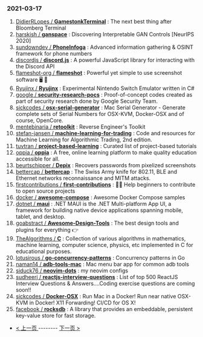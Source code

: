 ### 2021-03-17 
1. [
        DidierRLopes /
**GamestonkTerminal**](https://github.com/DidierRLopes/GamestonkTerminal) : The next best thing after Bloomberg Terminal
1. [
        harskish /
**ganspace**](https://github.com/harskish/ganspace) : Discovering Interpretable GAN Controls [NeurIPS 2020]
1. [
        sundowndev /
**PhoneInfoga**](https://github.com/sundowndev/PhoneInfoga) : Advanced information gathering & OSINT framework for phone numbers
1. [
        discordjs /
**discord.js**](https://github.com/discordjs/discord.js) : A powerful JavaScript library for interacting with the Discord API
1. [
        flameshot-org /
**flameshot**](https://github.com/flameshot-org/flameshot) : Powerful yet simple to use screenshot software 🖥️ 📸
1. [
        Ryujinx /
**Ryujinx**](https://github.com/Ryujinx/Ryujinx) : Experimental Nintendo Switch Emulator written in C#
1. [
        google /
**security-research-pocs**](https://github.com/google/security-research-pocs) : Proof-of-concept codes created as part of security research done by Google Security Team.
1. [
        sickcodes /
**osx-serial-generator**](https://github.com/sickcodes/osx-serial-generator) : Mac Serial Generator - Generate complete sets of Serial Numbers for OSX-KVM, Docker-OSX and of course, OpenCore.
1. [
        mentebinaria /
**retoolkit**](https://github.com/mentebinaria/retoolkit) : Reverse Engineer's Toolkit
1. [
        stefan-jansen /
**machine-learning-for-trading**](https://github.com/stefan-jansen/machine-learning-for-trading) : Code and resources for Machine Learning for Algorithmic Trading, 2nd edition.
1. [
        tuvtran /
**project-based-learning**](https://github.com/tuvtran/project-based-learning) : Curated list of project-based tutorials
1. [
        oppia /
**oppia**](https://github.com/oppia/oppia) : A free, online learning platform to make quality education accessible for all.
1. [
        beurtschipper /
**Depix**](https://github.com/beurtschipper/Depix) : Recovers passwords from pixelized screenshots
1. [
        bettercap /
**bettercap**](https://github.com/bettercap/bettercap) : The Swiss Army knife for 802.11, BLE and Ethernet networks reconnaissance and MITM attacks.
1. [
        firstcontributions /
**first-contributions**](https://github.com/firstcontributions/first-contributions) : 🚀✨ Help beginners to contribute to open source projects
1. [
        docker /
**awesome-compose**](https://github.com/docker/awesome-compose) : Awesome Docker Compose samples
1. [
        dotnet /
**maui**](https://github.com/dotnet/maui) : .NET MAUI is the .NET Multi-platform App UI, a framework for building native device applications spanning mobile, tablet, and desktop.
1. [
        goabstract /
**Awesome-Design-Tools**](https://github.com/goabstract/Awesome-Design-Tools) : The best design tools and plugins for everything 👉
1. [
        TheAlgorithms /
**C**](https://github.com/TheAlgorithms/C) : Collection of various algorithms in mathematics, machine learning, computer science, physics, etc implemented in C for educational purposes.
1. [
        lotusirous /
**go-concurrency-patterns**](https://github.com/lotusirous/go-concurrency-patterns) : Concurrency patterns in Go
1. [
        naman14 /
**adb-tools-mac**](https://github.com/naman14/adb-tools-mac) : Mac menu bar app for common adb tools
1. [
        siduck76 /
**neovim-dots**](https://github.com/siduck76/neovim-dots) : my neovim configs
1. [
        sudheerj /
**reactjs-interview-questions**](https://github.com/sudheerj/reactjs-interview-questions) : List of top 500 ReactJS Interview Questions & Answers....Coding exercise questions are coming soon!!
1. [
        sickcodes /
**Docker-OSX**](https://github.com/sickcodes/Docker-OSX) : Run Mac in a Docker! Run near native OSX-KVM in Docker! X11 Forwarding! CI/CD for OS X!
1. [
        facebook /
**rocksdb**](https://github.com/facebook/rocksdb) : A library that provides an embeddable, persistent key-value store for fast storage. 

- [ < 上一页 ](https://github.com/able8/github-trending-daily-record/blob/master/2021-03-16.md) -------- [ 下一页 > ](https://github.com/able8/github-trending-daily-record/blob/master/2021-03-18.md)